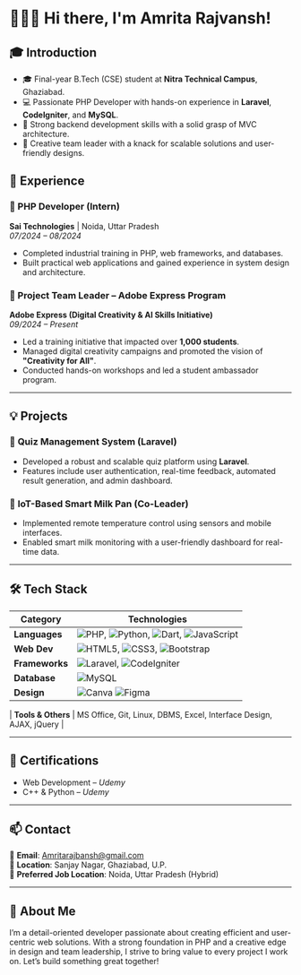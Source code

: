 # 👩🏻‍💻 Hi there, I'm Amrita Rajvansh!

## 🎓 Introduction
- 🎓 Final-year B.Tech (CSE) student at **Nitra Technical Campus**, Ghaziabad.
- 💻 Passionate PHP Developer with hands-on experience in **Laravel**, **CodeIgniter**, and **MySQL**.
- 🚀 Strong backend development skills with a solid grasp of MVC architecture.
- 🌟 Creative team leader with a knack for scalable solutions and user-friendly designs.

## 💼 Experience

### 📌 PHP Developer (Intern)
**Sai Technologies** | Noida, Uttar Pradesh  
*07/2024 – 08/2024*  
- Completed industrial training in PHP, web frameworks, and databases.
- Built practical web applications and gained experience in system design and architecture.

### 📌 Project Team Leader – Adobe Express Program  
**Adobe Express (Digital Creativity & AI Skills Initiative)**  
*09/2024 – Present*  
- Led a training initiative that impacted over **1,000 students**.
- Managed digital creativity campaigns and promoted the vision of **"Creativity for All"**.
- Conducted hands-on workshops and led a student ambassador program.

---

## 💡 Projects

### 🔧 **Quiz Management System (Laravel)**
- Developed a robust and scalable quiz platform using **Laravel**.
- Features include user authentication, real-time feedback, automated result generation, and admin dashboard.

### 🧠 **IoT-Based Smart Milk Pan (Co-Leader)**
- Implemented remote temperature control using sensors and mobile interfaces.
- Enabled smart milk monitoring with a user-friendly dashboard for real-time data.

---

## 🛠️ Tech Stack

| **Category**            | **Technologies**                                               |
|-------------------------|----------------------------------------------------------------|
| **Languages**           | ![PHP](https://img.shields.io/badge/PHP-777BB4?style=for-the-badge&logo=php&logoColor=white), ![Python](https://img.shields.io/badge/Python-3776AB?style=for-the-badge&logo=python&logoColor=white), ![Dart](https://img.shields.io/badge/Dart-0175C2?style=for-the-badge&logo=dart&logoColor=white), ![JavaScript](https://img.shields.io/badge/JavaScript-F7DF1E?style=for-the-badge&logo=javascript&logoColor=black) |
| **Web Dev**             | ![HTML5](https://img.shields.io/badge/HTML5-E34F26?style=for-the-badge&logo=html5&logoColor=white), ![CSS3](https://img.shields.io/badge/CSS3-1572B6?style=for-the-badge&logo=css3&logoColor=white), ![Bootstrap](https://img.shields.io/badge/Bootstrap-563D7C?style=for-the-badge&logo=bootstrap&logoColor=white) |
| **Frameworks**          | ![Laravel](https://img.shields.io/badge/Laravel-F55247?style=for-the-badge&logo=laravel&logoColor=white), ![CodeIgniter](https://img.shields.io/badge/CodeIgniter-EF4223?style=for-the-badge&logo=codeigniter&logoColor=white) |
| **Database**            | ![MySQL](https://img.shields.io/badge/MySQL-00758F?style=for-the-badge&logo=mysql&logoColor=white) |
| **Design**              | ![Canva](https://img.shields.io/badge/Canva-00C4CC?style=for-the-badge&logo=canva&logoColor=white) ![Figma](https://img.shields.io/badge/Figma-F24E1E?style=for-the-badge&logo=figma&logoColor=white) |

| **Tools & Others**      | MS Office, Git, Linux, DBMS, Excel, Interface Design, AJAX, jQuery |

---

## 🏅 Certifications

- Web Development – *Udemy*
- C++ & Python – *Udemy*

---

## 📫 Contact

📧 **Email**: [Amritarajbansh@gmail.com](mailto:Amritarajbansh@gmail.com)  
📍 **Location**: Sanjay Nagar, Ghaziabad, U.P.  
💼 **Preferred Job Location**: Noida, Uttar Pradesh (Hybrid)

---

## 🌟 About Me
I’m a detail-oriented developer passionate about creating efficient and user-centric web solutions. With a strong foundation in PHP and a creative edge in design and team leadership, I strive to bring value to every project I work on. Let’s build something great together!



